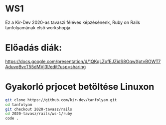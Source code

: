 # WS1
Ez a Kir-Dev 2020-as tavaszi féléves képzésénenk, Ruby on Rails tanfolyamának első workshopja.


# Előadás diák:
https://docs.google.com/presentation/d/1QKqLZofEJZidS8OqwXptvBOWT7AduvqBvcT55dMVj3I/edit?usp=sharing

# Gyakorló prjocet betöltése Linuxon
```sh
git clone https://github.com/kir-dev/tanfolyam.git
cd tanfolyam
git checkout 2020-tavasz/rails
cd 2020-tavasz/rails/ws-1/ruby
code .
```
